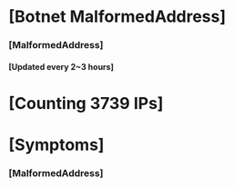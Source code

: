# [Botnet MalformedAddress]
### [MalformedAddress]
#### [Updated every 2~3 hours]

# [Counting 3739 IPs]

# [Symptoms] 
###   [MalformedAddress]
